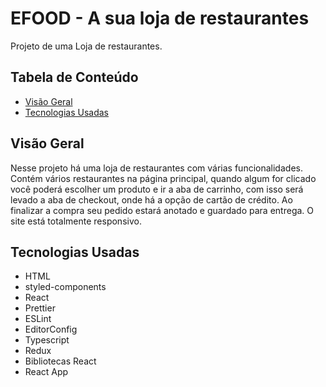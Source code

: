 # EFOOD - A sua loja de restaurantes

Projeto de uma Loja de restaurantes.

## Tabela de Conteúdo

- [Visão Geral](#vis%C3%A3o-geral)
- [Tecnologias Usadas](#tecnologias-usadas)

## Visão Geral

Nesse projeto há uma loja de restaurantes com várias funcionalidades. Contém vários restaurantes na página principal, quando algum for clicado você poderá escolher um produto e ir a aba de carrinho, com isso será levado a aba de checkout, onde há a opção de cartão de crédito. Ao finalizar a compra seu pedido estará anotado e guardado para entrega. O site está totalmente responsivo.

## Tecnologias Usadas

- HTML
- styled-components
- React
- Prettier
- ESLint
- EditorConfig
- Typescript
- Redux
- Bibliotecas React
- React App

